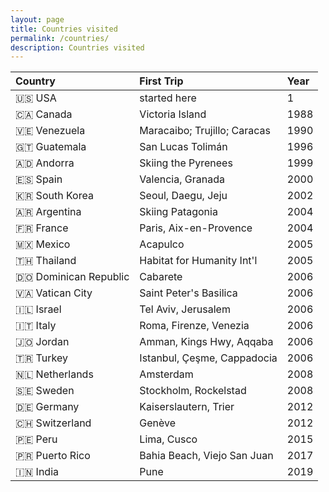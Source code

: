 ```yaml
---
layout: page
title: Countries visited
permalink: /countries/
description: Countries visited
---
```

| Country | First Trip | Year |
| :---    | :---  | :---  |
| 🇺🇸 USA | started here | 1 |
| 🇨🇦 Canada | Victoria Island | 1988 |
| 🇻🇪 Venezuela | Maracaibo; Trujillo; Caracas | 1990 |
| 🇬🇹 Guatemala | San Lucas Tolimán | 1996 |
| 🇦🇩 Andorra | Skiing the Pyrenees | 1999 |
| 🇪🇸 Spain | Valencia, Granada | 2000 |
| 🇰🇷 South Korea | Seoul, Daegu, Jeju | 2002 |
| 🇦🇷 Argentina | Skiing Patagonia | 2004 |
| 🇫🇷 France | Paris, Aix-en-Provence | 2004 |
| 🇲🇽 Mexico | Acapulco | 2005 |
| 🇹🇭 Thailand | Habitat for Humanity Int'l | 2005 |
| 🇩🇴 Dominican Republic | Cabarete | 2006 |
| 🇻🇦 Vatican City | Saint Peter's Basilica | 2006 |
| 🇮🇱 Israel | Tel Aviv, Jerusalem | 2006 |
| 🇮🇹 Italy | Roma, Firenze, Venezia | 2006 |
| 🇯🇴 Jordan | Amman, Kings Hwy, Aqqaba | 2006 |
| 🇹🇷 Turkey | Istanbul, Çeşme, Cappadocia | 2006 |
| 🇳🇱 Netherlands | Amsterdam | 2008 |
| 🇸🇪 Sweden | Stockholm, Rockelstad | 2008 |
| 🇩🇪 Germany | Kaiserslautern, Trier | 2012 |
| 🇨🇭 Switzerland | Genève | 2012 |
| 🇵🇪 Peru | Lima, Cusco | 2015 |
| 🇵🇷 Puerto Rico | Bahia Beach, Viejo San Juan | 2017 |
| 🇮🇳 India | Pune | 2019 |

[^1]: Unincorporated U.S. territory, but more appropriate here than the states list, because they have a flag emoji.